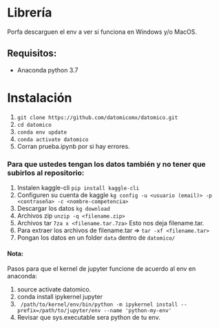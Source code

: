 # Librería

Porfa descarguen el env a ver si funciona en Windows y/o MacOS.


## Requisitos:
- Anaconda python 3.7

# Instalación
1. `git clone https://github.com/datomicomx/datomico.git`
2. `cd datomico`
3. `conda env update`
4. `conda activate datomico`
5. Corran prueba.ipynb por si hay errores. 


### Para que ustedes tengan los datos también y no tener que subirlos al repositorio:
1. Instalen kaggle-cli
`pip install kaggle-cli`
2. Configuren su cuenta de kaggle
`kg config -u <usuario (email)> -p <contraseña> -c <nombre-competencia>`
3. Descargar los datos
`kg download`
4. Archivos zip
`unzip -q <filename.zip>`
5. Archivos tar 
`7za x <filename.tar.7za>` Esto nos deja filename.tar. 
6. Para extraer los archivos de filename.tar => `tar -xf <filename.tar>`
7. Pongan los datos en un folder `data` dentro de `datomico/`

#### Nota:
Pasos para que el kernel de jupyter funcione de acuerdo al env en anaconda: 
1. source activate datomico.
2. conda install ipykernel jupyter
3. ` /path/to/kernel/env/bin/python -m ipykernel install --prefix=/path/to/jupyter/env --name 'python-my-env'`
4. Revisar que sys.executable sera python de tu env.

